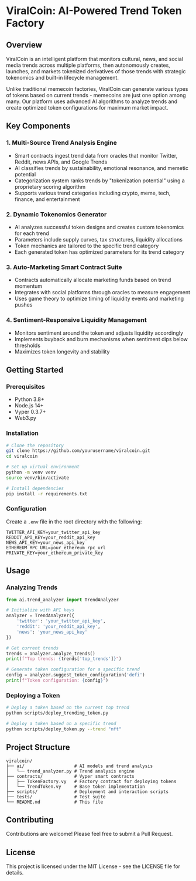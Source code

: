 # ViralCoin: AI-Powered Trend Token Factory

## Overview
ViralCoin is an intelligent platform that monitors cultural, news, and social media trends across multiple platforms, then autonomously creates, launches, and markets tokenized derivatives of those trends with strategic tokenomics and built-in lifecycle management.

Unlike traditional memecoin factories, ViralCoin can generate various types of tokens based on current trends - memecoins are just one option among many. Our platform uses advanced AI algorithms to analyze trends and create optimized token configurations for maximum market impact.

## Key Components

### 1. Multi-Source Trend Analysis Engine
- Smart contracts ingest trend data from oracles that monitor Twitter, Reddit, news APIs, and Google Trends
- AI classifies trends by sustainability, emotional resonance, and memetic potential
- Categorization system ranks trends by "tokenization potential" using a proprietary scoring algorithm
- Supports various trend categories including crypto, meme, tech, finance, and entertainment

### 2. Dynamic Tokenomics Generator
- AI analyzes successful token designs and creates custom tokenomics for each trend
- Parameters include supply curves, tax structures, liquidity allocations
- Token mechanics are tailored to the specific trend category
- Each generated token has optimized parameters for its trend category

### 3. Auto-Marketing Smart Contract Suite
- Contracts automatically allocate marketing funds based on trend momentum
- Integrates with social platforms through oracles to measure engagement
- Uses game theory to optimize timing of liquidity events and marketing pushes

### 4. Sentiment-Responsive Liquidity Management
- Monitors sentiment around the token and adjusts liquidity accordingly
- Implements buyback and burn mechanisms when sentiment dips below thresholds
- Maximizes token longevity and stability

## Getting Started

### Prerequisites
- Python 3.8+
- Node.js 14+
- Vyper 0.3.7+
- Web3.py

### Installation
```bash
# Clone the repository
git clone https://github.com/yourusername/viralcoin.git
cd viralcoin

# Set up virtual environment
python -m venv venv
source venv/bin/activate

# Install dependencies
pip install -r requirements.txt
```

### Configuration
Create a `.env` file in the root directory with the following:

```
TWITTER_API_KEY=your_twitter_api_key
REDDIT_API_KEY=your_reddit_api_key
NEWS_API_KEY=your_news_api_key
ETHEREUM_RPC_URL=your_ethereum_rpc_url
PRIVATE_KEY=your_ethereum_private_key
```

## Usage

### Analyzing Trends
```python
from ai.trend_analyzer import TrendAnalyzer

# Initialize with API keys
analyzer = TrendAnalyzer({
    'twitter': 'your_twitter_api_key',
    'reddit': 'your_reddit_api_key',
    'news': 'your_news_api_key'
})

# Get current trends
trends = analyzer.analyze_trends()
print(f"Top trends: {trends['top_trends']}")

# Generate token configuration for a specific trend
config = analyzer.suggest_token_configuration('defi')
print(f"Token configuration: {config}")
```

### Deploying a Token
```bash
# Deploy a token based on the current top trend
python scripts/deploy_trending_token.py

# Deploy a token based on a specific trend
python scripts/deploy_token.py --trend "nft"
```

## Project Structure
```
viralcoin/
├── ai/                   # AI models and trend analysis
│   └── trend_analyzer.py # Trend analysis engine
├── contracts/            # Vyper smart contracts
│   ├── TokenFactory.vy   # Factory contract for deploying tokens
│   └── TrendToken.vy     # Base token implementation
├── scripts/              # Deployment and interaction scripts
├── tests/                # Test suite
└── README.md             # This file
```

## Contributing
Contributions are welcome! Please feel free to submit a Pull Request.

## License
This project is licensed under the MIT License - see the LICENSE file for details.

